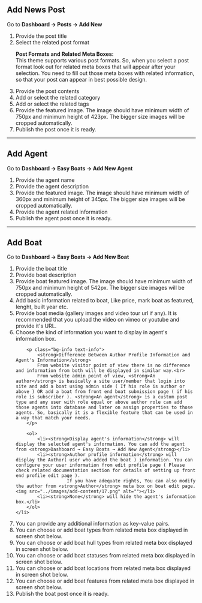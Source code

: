 ## Add News Post

Go to <strong>Dashboard → Posts → Add New</strong>

<ol>
    <li>Provide the post title<img src="../images/add-content/1.png" alt=""></li>
    <li>Select the related post format<img src="../images/add-content/2.png" alt="">
        <p class="bg-info text-info">
            <strong>Post Formats and Related Meta Boxes:</strong><br>
            This theme supports various post formats. So, when you select a post format look out for related meta boxes that will appear after your selection. You need to fill out those meta boxes with related information, so that your post can appear in best possible design.
        </p>
    </li>
    <li>Provide the post contents<img src="../images/add-content/3.png" alt=""></li>
    <li>Add or select the related category<img src="../images/add-content/4.png" alt=""></li>
    <li>Add or select the related tags<img src="../images/add-content/5.png" alt=""></li>
    <li>Provide the featured image.<img src="../images/add-content/6.png" alt="">
     The image should have minimum width of 750px and minimum height of 423px. The bigger size images will be cropped automatically.</li>
    <li>Publish the post once it is ready.</li>
</ol>

<hr> 

## Add Agent

Go to <strong>Dashboard → Easy Boats → Add New Agent</strong>

<ol>
    <li>Provide the agent name<img src="../images/add-content/7.png" alt=""></li>
    <li>Provide the agent description<img src="../images/add-content/8.png" alt=""></li>
    <li>
        Provide the featured image. The image should have minimum width of 360px and minimum height of 345px. The bigger size images will be cropped automatically.
        <img src="../images/add-content/9.png" alt="">
    </li>
    <li>Provide the agent related information<img src="../images/add-content/10.png" alt=""></li>
    <li>Publish the agent post once it is ready.</li>
</ol>

<hr> 

## Add Boat

Go to <strong>Dashboard → Easy Boats → Add New Boat</strong>

<ol>
    <li>Provide the boat title<img src="../images/add-content/11.png" alt=""></li>
    <li>Provide boat description<img src="../images/add-content/12.png" alt=""></li>
    <li>Provide boat featured image. The image should have minimum width of 750px and minimum height of 542px. The bigger size images will be cropped automatically. <img src="../images/add-content/15.png" alt=""></li>
    <li>Add basic information related to boat, Like price, mark boat as featured, lenght, built year etc.<img src="../images/add-content/13.png" alt=""></li>
    <li>Provide boat media (gallery images and video tour url if any). It is recommended that you upload the video on vimeo or youtube and provide it's URL.<img src="../images/add-content/14.png" alt=""></li>
    <li>Choose the kind of information you want to display in agent's information box.<img src="../images/add-content/16.png" alt="">
       
        <p class="bg-info text-info">
            <strong>Difference Between Author Profile Information and Agent's Information</strong>
            From website visitor point of view there is no difference and information from both will be displayed in similar way.<br>
            From website admin point of view, <strong>An author</strong> is basically a site user/member that login into site and add a boat using admin side ( If his role is author or above ) OR add a boat from front end boat submission page ( if his role is subscriber ). <strong>An agent</strong> is a custom post type and any user with role equal or above author role can add those agents into database and later on assign properties to those agents. So, basically it is a flexible feature that can be used in a way that match your needs.
        </p>
        
        <ol>
            <li><strong>Display agent's information</strong> will display the selected agent's information. You can add the agent from <strong>Dashboard → Easy Boats → Add New Agent</strong></li>
            <li><strong>Author profile information</strong> will display the Author( user who added the boat ) information. You can configure your user information from edit profile page ( Please check related documentation section for details of setting up front end profile edit page ).
                       If you have adequate rights, You can also modify the author from <strong>Author</strong> meta box on boat edit page.<img src="../images/add-content/17.png" alt=""></li>     
            <li><strong>None</strong> will hide the agent's information box.</li>
        </ol>
    </li>
   </li>
   <li>You can provide any additional information as key-value pairs.<img src="../images/add-content/18.png" alt=""></li>
   <li>You can choose or add boat types from related meta box displayed in screen shot below.<img src="../images/add-content/19.1.png" alt=""></li>
   <li>You can choose or add boat hull types from related meta box displayed in screen shot below.<img src="../images/add-content/19.2.png" alt=""></li>
   <li>You can choose or add boat statuses from related meta box displayed in screen shot below.<img src="../images/add-content/19.3.png" alt=""></li>
   <li>You can choose or add boat locations from related meta box displayed in screen shot below.<img src="../images/add-content/19.4.png" alt=""></li>
   <li>You can choose or add boat features from related meta box displayed in screen shot below.<img src="../images/add-content/19.5.png" alt=""></li>
   <li>Publish the boat post once it is ready.</li>
</ol>